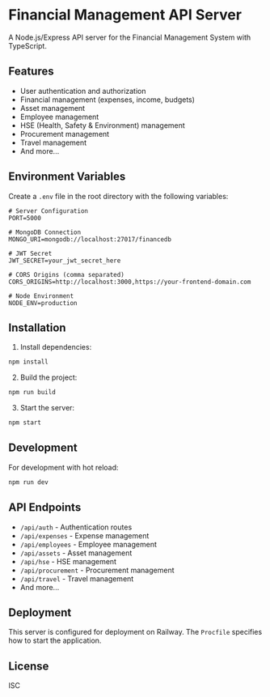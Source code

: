 # Financial Management API Server

A Node.js/Express API server for the Financial Management System with TypeScript.

## Features

- User authentication and authorization
- Financial management (expenses, income, budgets)
- Asset management
- Employee management
- HSE (Health, Safety & Environment) management
- Procurement management
- Travel management
- And more...

## Environment Variables

Create a `.env` file in the root directory with the following variables:

```env
# Server Configuration
PORT=5000

# MongoDB Connection
MONGO_URI=mongodb://localhost:27017/financedb

# JWT Secret
JWT_SECRET=your_jwt_secret_here

# CORS Origins (comma separated)
CORS_ORIGINS=http://localhost:3000,https://your-frontend-domain.com

# Node Environment
NODE_ENV=production
```

## Installation

1. Install dependencies:
```bash
npm install
```

2. Build the project:
```bash
npm run build
```

3. Start the server:
```bash
npm start
```

## Development

For development with hot reload:
```bash
npm run dev
```

## API Endpoints

- `/api/auth` - Authentication routes
- `/api/expenses` - Expense management
- `/api/employees` - Employee management
- `/api/assets` - Asset management
- `/api/hse` - HSE management
- `/api/procurement` - Procurement management
- `/api/travel` - Travel management
- And more...

## Deployment

This server is configured for deployment on Railway. The `Procfile` specifies how to start the application.

## License

ISC 
